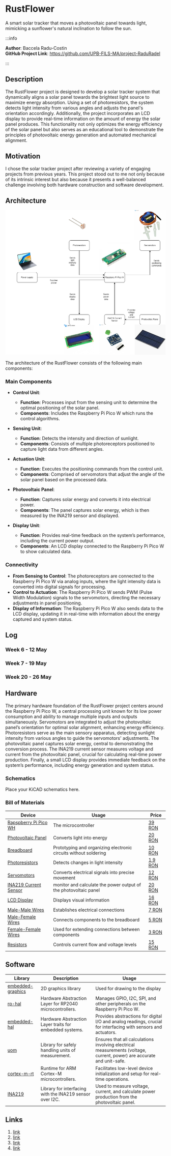 # RustFlower

A smart solar tracker that moves a photovoltaic panel towards light, mimicking a sunflower's natural inclination to follow the sun.

:::info 

**Author**: Baccela Radu-Costin \
**GitHub Project Link**: https://github.com/UPB-FILS-MA/project-RaduRadel

:::

## Description

The RustFlower project is designed to develop a solar tracker system that dynamically aligns a solar panel towards the brightest light source to maximize energy absorption. Using a set of photoresistors, the system detects light intensity from various angles and adjusts the panel's orientation accordingly. Additionally, the project incorporates an LCD display to provide real-time information on the amount of energy the solar panel produces. This functionality not only optimizes the energy efficiency of the solar panel but also serves as an educational tool to demonstrate the principles of photovoltaic energy generation and automated mechanical alignment.

## Motivation

I chose the solar tracker project after reviewing a variety of engaging projects from previous years. This project stood out to me not only because of its intrinsic interest but also because it presents a well-balanced challenge involving both hardware construction and software development.

## Architecture 

![Solar Tracker System Diagram](diagram.png "Diagram of the Solar Tracker System")


The architecture of the RustFlower consists of the following main components:

### Main Components

- **Control Unit**:
  - **Function**: Processes input from the sensing unit to determine the optimal positioning of the solar panel.
  - **Components**: Includes the Raspberry Pi Pico W which runs the control algorithms.

- **Sensing Unit**:
  - **Function**: Detects the intensity and direction of sunlight.
  - **Components**: Consists of multiple photoreceptors positioned to capture light data from different angles.

- **Actuation Unit**:
  - **Function**: Executes the positioning commands from the control unit.
  - **Components**: Comprised of servomotors that adjust the angle of the solar panel based on the processed data.

- **Photovoltaic Panel**:
  - **Function**: Captures solar energy and converts it into electrical power.
  - **Components**: The panel captures solar energy, which is then measured by the INA219 sensor and displayed.

- **Display Unit**:
  - **Function**: Provides real-time feedback on the system’s performance, including the current power output.
  - **Components**: An LCD display connected to the Raspberry Pi Pico W to show calculated data.

### Connectivity

- **From Sensing to Control**: The photoreceptors are connected to the Raspberry Pi Pico W via analog inputs, where the light intensity data is converted into digital signals for processing.
- **Control to Actuation**: The Raspberry Pi Pico W sends PWM (Pulse Width Modulation) signals to the servomotors, directing the necessary adjustments in panel positioning.
- **Display of Information**: The Raspberry Pi Pico W also sends data to the LCD display, updating it in real-time with information about the energy captured and system status.

## Log

### Week 6 - 12 May

### Week 7 - 19 May

### Week 20 - 26 May

## Hardware

The primary hardware foundation of the RustFlower project centers around the Raspberry Pi Pico W, a central processing unit known for its low power consumption and ability to manage multiple inputs and outputs simultaneously. Servomotors are integrated to adjust the photovoltaic panel’s orientation for optimal solar alignment, enhancing energy efficiency. Photoresistors serve as the main sensory apparatus, detecting sunlight intensity from various angles to guide the servomotors' adjustments. The photovoltaic panel captures solar energy, central to demonstrating the conversion process. The INA219 current sensor measures voltage and current from the photovoltaic panel, crucial for calculating real-time power production. Finally, a small LCD display provides immediate feedback on the system’s performance, including energy generation and system status.

### Schematics

Place your KiCAD schematics here.

### Bill of Materials

| Device | Usage | Price |
|--------|--------|-------|
| [Rapspberry Pi Pico WH](https://www.raspberrypi.com/documentation/microcontrollers/raspberry-pi-pico.html) | The microcontroller | [39 RON](https://www.optimusdigital.ro/ro/placi-raspberry-pi/12395-raspberry-pi-pico-wh.html?search_query=Raspberry+Pi+Pico+WH&results=24) |
| [Photovoltaic Panel](https://www.emag.ro/mini-panou-solar-6v-160ma-0-96w-ai1116/pd/DX1LWFMBM/) | Converts light into energy | [20 RON](https://www.emag.ro/mini-panou-solar-6v-160ma-0-96w-ai1116/pd/DX1LWFMBM/) |
| [Breadboard](https://www.optimusdigital.ro/ro/prototipare-breadboard-uri/8-breadboard-830-points.html?search_query=Breadboard+HQ&results=145) | Prototyping and organizing electronic circuits without soldering | [10 RON](https://www.optimusdigital.ro/ro/prototipare-breadboard-uri/8-breadboard-830-points.html?search_query=Breadboard+HQ&results=145) |
| [Photoresistors](https://www.optimusdigital.ro/ro/componente-electronice-altele/28-fotorezistor10-pcs-set.html?search_query=fotorezistor&results=23) | Detects changes in light intensity | [1.9 RON](https://www.optimusdigital.ro/ro/componente-electronice-altele/28-fotorezistor10-pcs-set.html?search_query=fotorezistor&results=23) |
| [Servomotors](https://www.optimusdigital.ro/ro/motoare-servomotoare/2261-micro-servo-motor-sg90-180.html?search_query=servomotor&results=119) | Converts electrical signals into precise movement | [12 RON](https://www.optimusdigital.ro/ro/motoare-servomotoare/2261-micro-servo-motor-sg90-180.html?search_query=servomotor&results=119) |
| [INA219 Current Sensor](https://www.optimusdigital.ro/ro/senzori/1326-senzor-de-curent-ina219-cu-interfaa-i2c.html?search_query=senzor+curent&results=352) | monitor and calculate the power output of the photovoltaic panel | [20 RON](https://www.optimusdigital.ro/ro/senzori/1326-senzor-de-curent-ina219-cu-interfaa-i2c.html?search_query=senzor+curent&results=352) |
| [LCD Display](https://www.optimusdigital.ro/ro/optoelectronice-lcd-uri/2894-lcd-cu-interfata-i2c-si-backlight-albastru.html?search_query=LCD+1602+cu+Interfata+I2C+si+Backlight+Albastru&results=2) | Displays visual information | [16 RON](https://www.optimusdigital.ro/ro/optoelectronice-lcd-uri/2894-lcd-cu-interfata-i2c-si-backlight-albastru.html?search_query=LCD+1602+cu+Interfata+I2C+si+Backlight+Albastru&results=2) |
| [Male-Male Wires](https://www.optimusdigital.ro/ro/fire-fire-mufate/884-set-fire-tata-tata-40p-10-cm.html?search_query=Fire+Colorate+Tata-Tata+%2840p%2C+10+cm%29&results=10) | Establishes electrical connections | [7 RON](https://www.optimusdigital.ro/ro/fire-fire-mufate/884-set-fire-tata-tata-40p-10-cm.html?search_query=Fire+Colorate+Tata-Tata+%2840p%2C+10+cm%29&results=10) |
| [Male-Female Wires](https://www.optimusdigital.ro/ro/fire-fire-mufate/653-fire-colorate-mama-tata-40p-10-cm.html?search_query=Fire+Colorate+Mama-Tata+%2840p%29+10+cm&results=5) | Connects components to the breadboard | [5 RON](https://www.optimusdigital.ro/ro/fire-fire-mufate/653-fire-colorate-mama-tata-40p-10-cm.html?search_query=Fire+Colorate+Mama-Tata+%2840p%29+10+cm&results=5) |
| [Female-Female Wires](https://www.optimusdigital.ro/ro/fire-fire-mufate/880-fire-colorate-mama-mama-10p-10-cm.html?search_query=Fire+Colorate+Mama-Mama+%2810p%29+10+cm&results=11) | Used for extending connections between components | [3 RON](https://www.optimusdigital.ro/ro/fire-fire-mufate/880-fire-colorate-mama-mama-10p-10-cm.html?search_query=Fire+Colorate+Mama-Mama+%2810p%29+10+cm&results=11) |
| [Resistors](https://www.optimusdigital.ro/ro/componente-electronice-rezistoare/33-rezistoare-set.html?search_query=Set+de+Rezistoare+0.25W+20+de+valori+cate+20+buc.+fiecare&results=1) | Controls current flow and voltage levels | [15 RON](https://www.optimusdigital.ro/ro/componente-electronice-rezistoare/33-rezistoare-set.html?search_query=Set+de+Rezistoare+0.25W+20+de+valori+cate+20+buc.+fiecare&results=1) |

## Software

| Library | Description | Usage |
|---------|-------------|-------|
| [embedded-graphics](https://github.com/embedded-graphics/embedded-graphics) | 2D graphics library | Used for drawing to the display |
| [rp-hal](https://github.com/rp-rs/rp-hal) | Hardware Abstraction Layer for RP2040 microcontrollers. | Manages GPIO, I2C, SPI, and other peripherals on the Raspberry Pi Pico W. |
| [embedded-hal](https://github.com/rust-embedded/embedded-hal) | Hardware Abstraction Layer traits for embedded systems. | Provides abstractions for digital I/O and analog readings, crucial for interfacing with sensors and actuators. |
| [uom](https://github.com/iliekturtles/uom) | Library for safely handling units of measurement. | Ensures that all calculations involving electrical measurements (voltage, current, power) are accurate and unit-safe. |
| [cortex-m-rt](https://github.com/rust-embedded/cortex-m-rt) | Runtime for ARM Cortex-M microcontrollers. | Facilitates low-level device initialization and setup for real-time operations. |
| [INA219](https://crates.io/crates/ina219) | Library for interfacing with the INA219 sensor over I2C. | Used to measure voltage, current, and calculate power production from the photovoltaic panel. |


## Links

1. [link](https://www.instructables.com/Solar-Tracker-Using-Arduino-and-Raspberry-Pi-3/)
2. [link](https://github.com/polyideas/Raspberry-Pi-Solar-Tracker)
3. [link](https://www.youtube.com/watch?v=_6QIutZfsFs&t=169s)
4. [link](https://www.youtube.com/watch?v=lrugreN2K4w)